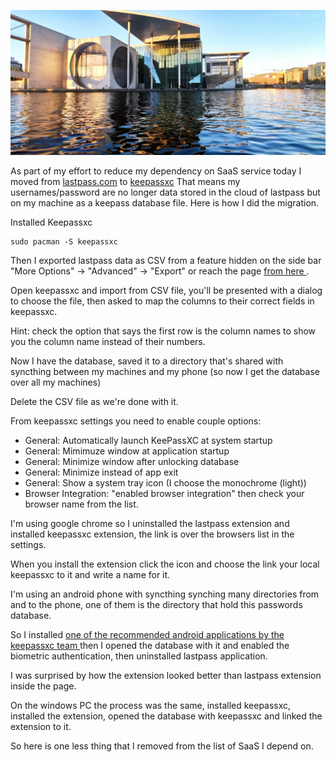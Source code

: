 ![Berlin Spree](/public/IMG_20200805_201728.jpg)

As part of my effort to reduce my dependency on SaaS service today I moved from
[lastpass.com](https://www.lastpass.com/) to [keepassxc](https://keepassxc.org/)
That means my usernames/password are no longer data stored in the cloud of
lastpass but on my machine as a keepass database file. Here is how I did the
migration.

Installed Keepassxc

```
sudo pacman -S keepassxc
```

Then I exported lastpass data as CSV from a feature hidden on the side bar "More
Options" -> "Advanced" -> "Export" or reach the page [ from here ](https://lastpass.com/export.php).

Open keepassxc and import from CSV file, you'll be presented with a dialog to
choose the file, then asked to map the columns to their correct fields in
keepassxc.

Hint: check the option that says the first row is the column names to show you
the column name instead of their numbers.

Now I have the database, saved it to a directory that's shared with syncthing
between my machines and my phone (so now I get the database over all my machines)

Delete the CSV file as we're done with it.

From keepassxc settings you need to enable couple options:

- General: Automatically launch KeePassXC at system startup
- General: Mimimuze window at application startup
- General: Minimize window after unlocking database
- General: Minimize instead of app exit
- General: Show a system tray icon (I choose the monochrome (light))
- Browser Integration: "enabled browser integration" then check your browser
  name from the list.

I'm using google chrome so I uninstalled the lastpass extension and installed
keepassxc extension, the link is over the browsers list in the settings.

When you install the extension click the icon and choose the link your local
keepassxc to it and write a name for it.

I'm using an android phone with syncthing synching many directories from and to
the phone, one of them is the directory that hold this passwords database.

So I installed [ one of the recommended android applications by the keepassxc
team
](https://play.google.com/store/apps/details?id=keepass2android.keepass2android)
then I opened the database with it and enabled the biometric authentication,
then uninstalled lastpass application.

I was surprised by how the extension looked better than lastpass extension
inside the page.

On the windows PC the process was the same, installed keepassxc, installed the
extension, opened the database with keepassxc and linked the extension to it.

So here is one less thing that I removed from the list of SaaS I depend on.
